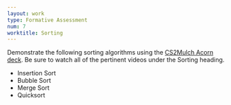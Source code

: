 ```yaml
---
layout: work
type: Formative Assessment
num: 7
worktitle: Sorting
---
```


Demonstrate the following sorting algorithms using the 
[CS2Mulch Acorn deck](https://mgoadric.github.io/cs2mulch/tree/). Be sure
to watch all of the pertinent videos under the Sorting heading.
* Insertion Sort
* Bubble Sort
* Merge Sort
* Quicksort


